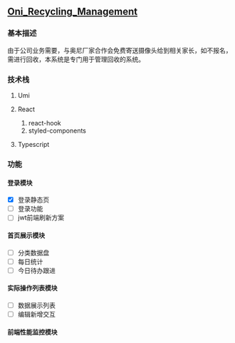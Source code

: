 ## [Oni_Recycling_Management](https://github.com/OriX0/Oni_Recycling_Management)

### 基本描述

由于公司业务需要，与奥尼厂家合作会免费寄送摄像头给到相关家长，如不报名，需进行回收，本系统是专门用于管理回收的系统。

### 技术栈

1. Umi

2. React  

   1. react-hook
   2. styled-components

3. Typescript

### 功能

#### 登录模块

- [x] 登录静态页
- [ ] 登录功能
- [ ] jwt前端刷新方案

#### 首页展示模块 

- [ ] 分类数据盘
- [ ] 每日统计
- [ ] 今日待办跟进

#### 实际操作列表模块

- [ ] 数据展示列表
- [ ] 编辑新增交互

#### 前端性能监控模块

   

